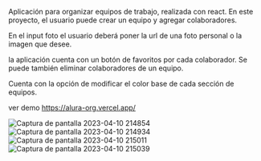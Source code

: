 Aplicación para organizar equipos de trabajo, realizada con react.
En este proyecto, el usuario puede crear un equipo y agregar colaboradores.

En el input foto el usuario deberá poner la url de una foto personal o la imagen que desee.

la aplicación cuenta con un botón de favoritos por cada colaborador. Se puede también eliminar colaboradores de un equipo.

Cuenta con la opción de modificar el color base de cada sección de equipos.

ver demo https://alura-org.vercel.app/

![Captura de pantalla 2023-04-10 214854](https://user-images.githubusercontent.com/7361853/231045624-6f6a5a46-0f82-464c-943d-7bc02bbcf036.png)
![Captura de pantalla 2023-04-10 214934](https://user-images.githubusercontent.com/7361853/231045625-be065091-fd67-4bd5-93a6-73f10f59d47d.png)
![Captura de pantalla 2023-04-10 215011](https://user-images.githubusercontent.com/7361853/231045628-0e3ea94a-f1b9-4c04-932d-1a8f2f2ec623.png)
![Captura de pantalla 2023-04-10 215039](https://user-images.githubusercontent.com/7361853/231045630-0b73e69a-d4b5-47d7-85c3-6eadce74bfd2.png)
